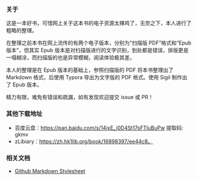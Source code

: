 ### 关于

这是一本好书，可惜网上关于这本书的电子资源太辣鸡了，无奈之下，本人进行了粗略的整理。

在整理之前本书在网上流传的有两个电子版本，分别为“扫描版 PDF”格式和“Epub 版本”，但其实 Epub 版本是对扫描版进行的文字识别，到处都是错误，排版更是一塌糊涂，而扫描版的也是异常模糊，阅读体验极其差。

本人的整理是在 Epub 版本的基础上，参照扫描版的 PDF 将本书整理出了 Markdown 格式，后使用 Typora 导出为文字版的 PDF 格式。使用 Sigil 制作出了 Epub 版本。

精力有限，难免有错误和疏漏，如有发现欢迎提交 issue 或 PR！

### 其他下载地址

- 百度云盘：https://pan.baidu.com/s/14jxE_j0D4St17sFTIuBuPw 提取码: gkmv
- zLibiary：https://zh.hk1lib.org/book/16898397/ee44c8。

### 相关文档

- [Github Markdown Stylesheet](https://gist.github.com/tuzz/3331384)
